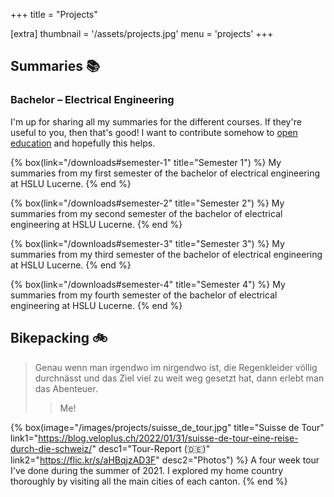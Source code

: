 +++
title = "Projects"

[extra]
thumbnail = '/assets/projects.jpg'
menu = 'projects'
+++

## Summaries 📚

### Bachelor – Electrical Engineering

I'm up for sharing all my summaries for the different courses. If they're useful to you, then that's good! I want to contribute somehow to [open education](https://joint-research-centre.ec.europa.eu/what-open-education_en) and hopefully this helps.

<div class="box-collection">

{% box(link="/downloads#semester-1" title="Semester 1") %}
  My summaries from my first semester of the bachelor of electrical engineering at HSLU Lucerne.
{% end %}

{% box(link="/downloads#semester-2" title="Semester 2") %}
  My summaries from my second semester of the bachelor of electrical engineering at HSLU Lucerne.
{% end %}

{% box(link="/downloads#semester-3" title="Semester 3") %}
  My summaries from my third semester of the bachelor of electrical engineering at HSLU Lucerne.
{% end %}

{% box(link="/downloads#semester-4" title="Semester 4") %}
  My summaries from my fourth semester of the bachelor of electrical engineering at HSLU Lucerne.
{% end %}

</div>

## Bikepacking 🚲

> Genau wenn man irgendwo im nirgendwo ist, die Regenkleider völlig durchnässt und das Ziel viel zu weit weg gesetzt hat, dann erlebt man das Abenteuer.
> > Me!

<div class="box-collection">

{% box(image="/images/projects/suisse_de_tour.jpg"
       title="Suisse de Tour"
       link1="https://blog.veloplus.ch/2022/01/31/suisse-de-tour-eine-reise-durch-die-schweiz/"
       desc1="Tour-Report (🇩🇪)"
       link2="https://flic.kr/s/aHBqjzAD3F"
       desc2="Photos") %}
  A four week tour I've done during the summer of 2021. I explored my home country thoroughly by visiting all the main cities of each canton.
{% end %}

</div>
